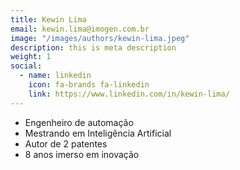 ```yaml
---
title: Kewin Lima
email: kewin.lima@imogen.com.br
image: "/images/authors/kewin-lima.jpeg"
description: this is meta description
weight: 1
social:
  - name: linkedin
    icon: fa-brands fa-linkedin
    link: https://www.linkedin.com/in/kewin-lima/
---
```


* Engenheiro de automação
* Mestrando em Inteligência Artificial
* Autor de 2 patentes
* 8 anos imerso em inovação

